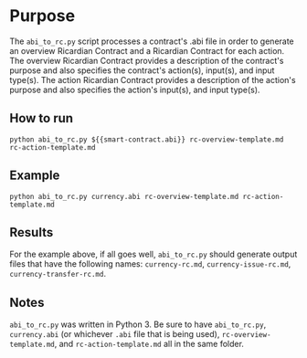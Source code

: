 # Purpose
The `abi_to_rc.py` script processes a contract's .abi file in order to generate an overview Ricardian Contract and a Ricardian Contract for each action. The overview Ricardian Contract provides a description of the contract's purpose and also specifies the contract's action(s), input(s), and input type(s). The action Ricardian Contract provides a description of the action's purpose and also specifies the action's input(s), and input type(s).

## How to run
`python abi_to_rc.py ${{smart-contract.abi}} rc-overview-template.md rc-action-template.md`

## Example
`python abi_to_rc.py currency.abi rc-overview-template.md rc-action-template.md`

## Results
For the example above, if all goes well, `abi_to_rc.py` should generate output files that have the following names: `currency-rc.md`, `currency-issue-rc.md`, `currency-transfer-rc.md`.

## Notes
`abi_to_rc.py` was written in Python 3. Be sure to have `abi_to_rc.py`, `currency.abi` (or whichever `.abi` file that is being used), `rc-overview-template.md`, and `rc-action-template.md` all in the same folder.
